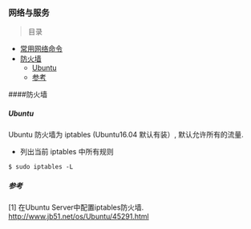 ### 网络与服务

> 目录
* [常用网络命令](#常用网络命令)
* [防火墙](#防火墙)
    * [Ubuntu](#ubuntu)
    * [参考](#参考)


####防火墙

##### Ubuntu

Ubuntu 防火墙为 iptables (Ubuntu16.04 默认有装）, 默认允许所有的流量.

* 列出当前 iptables 中所有规则
```
$ sudo iptables -L
```

##### 参考
[1] 在Ubuntu Server中配置iptables防火墙. http://www.jb51.net/os/Ubuntu/45291.html
